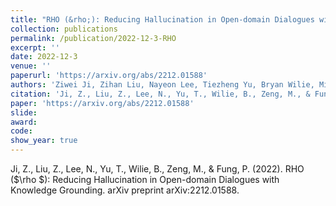 ```yaml
---
title: "RHO (&rho;): Reducing Hallucination in Open-domain Dialogues with Knowledge Grounding"
collection: publications
permalink: /publication/2022-12-3-RHO
excerpt: ''
date: 2022-12-3
venue: ''
paperurl: 'https://arxiv.org/abs/2212.01588'
authors: 'Ziwei Ji, Zihan Liu, Nayeon Lee, Tiezheng Yu, Bryan Wilie, Min Zeng, Pascale Fung'
citation: 'Ji, Z., Liu, Z., Lee, N., Yu, T., Wilie, B., Zeng, M., & Fung, P. (2022). RHO ($\rho $): Reducing Hallucination in Open-domain Dialogues with Knowledge Grounding. arXiv preprint arXiv:2212.01588.'
paper: 'https://arxiv.org/abs/2212.01588'
slide:
award:
code:
show_year: true
---
```


Ji, Z., Liu, Z., Lee, N., Yu, T., Wilie, B., Zeng, M., & Fung, P. (2022). RHO ($\rho $): Reducing Hallucination in Open-domain Dialogues with Knowledge Grounding. arXiv preprint arXiv:2212.01588.
